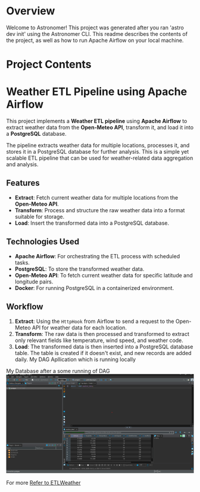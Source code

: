 Overview
========

Welcome to Astronomer! This project was generated after you ran 'astro dev init' using the Astronomer CLI. This readme describes the contents of the project, as well as how to run Apache Airflow on your local machine.

Project Contents
================

# Weather ETL Pipeline using Apache Airflow

This project implements a **Weather ETL pipeline** using **Apache Airflow** to extract weather data from the **Open-Meteo API**, transform it, and load it into a **PostgreSQL** database.

The pipeline extracts weather data for multiple locations, processes it, and stores it in a PostgreSQL database for further analysis. This is a simple yet scalable ETL pipeline that can be used for weather-related data aggregation and analysis.

## Features

- **Extract**: Fetch current weather data for multiple locations from the **Open-Meteo API**.
- **Transform**: Process and structure the raw weather data into a format suitable for storage.
- **Load**: Insert the transformed data into a PostgreSQL database.

## Technologies Used

- **Apache Airflow**: For orchestrating the ETL process with scheduled tasks.
- **PostgreSQL**: To store the transformed weather data.
- **Open-Meteo API**: To fetch current weather data for specific latitude and longitude pairs.
- **Docker**: For running PostgreSQL in a containerized environment.

## Workflow

1. **Extract**: Using the `HttpHook` from Airflow to send a request to the Open-Meteo API for weather data for each location.
2. **Transform**: The raw data is then processed and transformed to extract only relevant fields like temperature, wind speed, and weather code.
3. **Load**: The transformed data is then inserted into a PostgreSQL database table. The table is created if it doesn't exist, and new records are added daily.
My DAG Apllication which is running locally


My Database after a some running of DAG
![Database](image_2024-12-25_001340765.png) 

For more [Refer to ETLWeather](https://github.com/krishnaik06/ETLWeather)
